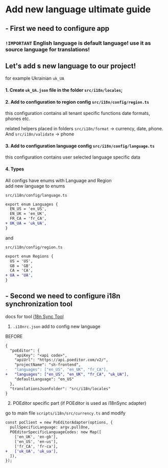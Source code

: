 # Add new language ultimate guide

## - First we need to configure app

### `!IMPORTANT` **English language** is default language! use it as source language for translations!

## Let's add s new language to our project!

for example Ukrainian `uk_UA`

#### 1. Create `uk_UA.json` file in the folder `src/i18n/locales`;

#### 2. Add to configuration to region config `src/i18n/config/region.ts`

this configuration contains all tenant specific functions date formats, phones etc.

related helpers placed in folders `src/i18n/format` -> currency, date, phone. \
And `src/i18n/validate` -> phone

#### 3. Add to configuration language config `src/i18n/config/language.ts`

this configuration contains user selected language specific data

#### 4. Types

All configs have enums with Language and Region \
add new language to enums

`src/i18n/config/language.ts`

```diff
export enum Languages {
  EN_US = 'en_US',
  EN_UK = 'en_UK',
  FR_CA = 'fr_CA',
+ UK_UA = 'uk_UA',
}
```

and

`src/i18n/config/region.ts`

```diff
export enum Regions {
  US = 'US',
  GB = 'GB',
  CA = 'CA',
+ UA = 'UA',
}
```

## - Second we need to configure i18n synchronization tool

docs for tool [i18n Sync Tool](scripts/i18n/README.md)

1. `.i18nrc.json` add to config new language

BEFORE

```diff
{
  "poEditor": {
    "apiKey": "<api code>",
    "apiUrl": "https://api.poeditor.com/v2/",
    "projectName": "sh-frontend",
-   "languages": ["en_US", "en_UK", "fr_CA"],
+   "languages": ["en_US", "en_UK", "fr_CA", "uk_UA"],
    "defaultLanguage": "en_US"
  },
  "translationsJsonFolder": "src/i18n/locales"
}
```

2. POEditor specific part (if POEditor is used as i18nSync adapter)

go to main file `scripts/i18n/src/currency.ts` and modify

```diff
const poClient = new PoEditorAdapter(options, {
  pullSpecificLanguage: argv.pullOne,
  POEditorSpecificLanguageCodes: new Map([
    ['en_UK', 'en-gb'],
    ['en_US', 'en-us'],
    ['fr_CA', 'fr-ca'],
+   ['uk_UA', 'uk_ua'],
  ]),
});
```

